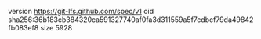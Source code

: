 version https://git-lfs.github.com/spec/v1
oid sha256:36b183cb384320ca591327740af0fa3d311559a5f7cdbcf79da49842fb083ef8
size 5928
